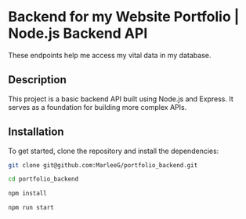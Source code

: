 # Backend for my Website Portfolio | Node.js Backend API

These endpoints help me access my vital data in my database. 

## Description

This project is a basic backend API built using Node.js and Express. It serves as a foundation for building more complex APIs.

## Installation

To get started, clone the repository and install the dependencies:

```bash
git clone git@github.com:MarleeG/portfolio_backend.git

cd portfolio_backend

npm install

npm run start
